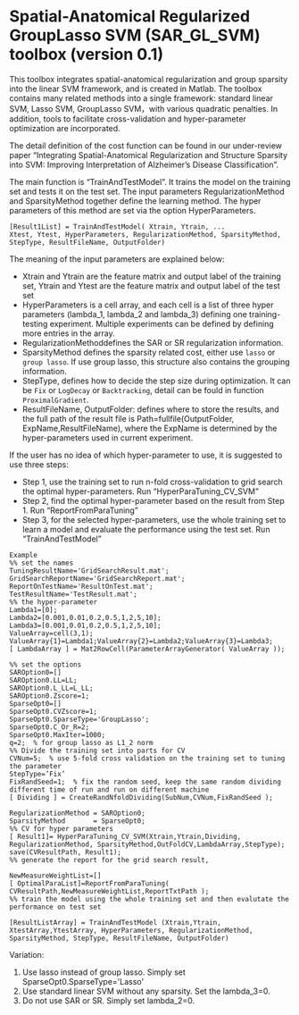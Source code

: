 Spatial-Anatomical Regularized GroupLasso SVM (SAR_GL_SVM) toolbox  (version 0.1)
================================================

This toolbox integrates spatial-anatomical regularization and group sparsity into the linear SVM framework, and is created in Matlab.  The toolbox contains many related methods into a single framework: standard linear SVM, Lasso SVM, GroupLasso SVM，with various quadratic penalties. In addition, tools to facilitate cross-validation and hyper-parameter optimization are incorporated.

The detail definition of the cost function can be found in our under-review paper “Integrating Spatial-Anatomical Regularization and Structure Sparsity into SVM: Improving Interpretation of Alzheimer’s Disease Classification”.

The main function is “TrainAndTestModel”. It trains the model on the training set and tests it on the test set. The input parameters RegularizationMethod and SparsityMethod together define the learning method. The hyper parameters of this method are set via the option HyperParameters.
```
[Result1List] = TrainAndTestModel( Xtrain, Ytrain, ...
Xtest, Ytest, HyperParameters, RegularizationMethod, SparsityMethod, StepType, ResultFileName, OutputFolder)
```
The meaning of the input parameters are explained below:

* Xtrain and Ytrain are the feature matrix and output label of the training set, Ytrain and Ytest are the feature matrix and output label of the test set
* HyperParameters is a cell array, and each cell is a list of three hyper parameters (lambda_1, lambda_2 and lambda_3) defining one training-testing experiment. Multiple experiments can be defined by defining more entries in the array.
* RegularizationMethoddefines the SAR or SR regularization information.
* SparsityMethod defines the sparsity related cost, either use `lasso` or `group lasso`. If use group lasso, this structure also contains the grouping information.
* StepType,  defines how to decide the step size during optimization. It can be `Fix` or `LogDecay` or `Backtracking`, detail can be fould in function  `ProximalGradient`. 
* ResultFileName, OutputFolder: defines where to store the results, and the full path of the result file is  Path=fullfile(OutputFolder, ExpName,ResultFileName), where the ExpName is determined by the hyper-parameters used in current experiment.

If the user has no idea of which hyper-parameter to use, it is suggested to use three steps:
* Step 1,  use the training set to run  n-fold cross-validation to grid search the optimal hyper-parameters.
     Run “HyperParaTuning_CV_SVM”
* Step 2,  find the optimal hyper-parameter based on the result from Step 1.
    Run “ReportFromParaTuning”
* Step 3,  for the selected hyper-parameters, use the whole training set to learn a model and evaluate the performance using the test set.
Run “TrainAndTestModel”
```
Example
%% set the names
TuningResultName='GridSearchResult.mat';
GridSearchReportName='GridSearchReport.mat';
ReportOnTestName='ResultOnTest.mat';
TestResultName='TestResult.mat';
%% the hyper-parameter
Lambda1=[0];
Lambda2=[0.001,0.01,0.2,0.5,1,2,5,10];
Lambda3=[0.001,0.01,0.2,0.5,1,2,5,10];
ValueArray=cell(3,1);  ValueArray{1}=Lambda1;ValueArray{2}=Lambda2;ValueArray{3}=Lambda3;
[ LambdaArray ] = Mat2RowCell(ParameterArrayGenerator( ValueArray ));
 
%% set the options
SAROption0=[]
SAROption0.LL=LL;
SAROption0.L_LL=L_LL;
SAROption0.Zscore=1;
SparseOpt0=[]
SparseOpt0.CVZscore=1;
SparseOpt0.SparseType='GroupLasso';
SparseOpt0.C_Or_R=2;
SparseOpt0.MaxIter=1000;
q=2;  % for group lasso as L1_2 norm
%% Divide the training set into parts for CV
CVNum=5;  % use 5-fold cross validation on the training set to tuning the parameter
StepType=’Fix’
FixRandSeed=1;  % fix the random seed, keep the same random dividing different time of run and run on different machine
[ Dividing ] = CreateRandNfoldDividing(SubNum,CVNum,FixRandSeed );

RegularizationMethod = SAROption0;
SparsityMethod       = SparseOpt0;
%% CV for hyper parameters 
[ Result1]= HyperParaTuning_CV_SVM(Xtrain,Ytrain,Dividing, RegularizationMethod, SparsityMethod,OutFoldCV,LambdaArray,StepType);
save(CVResultPath, Result1);
%% generate the report for the grid search result,

NewMeasureWeightList=[]
[ OptimalParaList]=ReportFromParaTuning( CVResultPath,NewMeasureWeightList,ReportTxtPath );
%% train the model using the whole training set and then evalutate the performance on test set

[ResultListArray] = TrainAndTestModel (Xtrain,Ytrain, XtestArray,YtestArray, HyperParameters, RegularizationMethod, SparsityMethod, StepType, ResultFileName, OutputFolder)
```

Variation:
1.	Use lasso instead of group lasso. Simply set SparseOpt0.SparseType='Lasso'
2.	Use standard linear SVM without any sparsity.  Set the lambda_3=0.
3.	Do not use SAR or SR. Simply set lambda_2=0.




